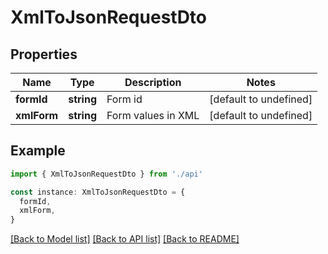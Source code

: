# XmlToJsonRequestDto

## Properties

| Name        | Type       | Description        | Notes                  |
| ----------- | ---------- | ------------------ | ---------------------- |
| **formId**  | **string** | Form id            | [default to undefined] |
| **xmlForm** | **string** | Form values in XML | [default to undefined] |

## Example

```typescript
import { XmlToJsonRequestDto } from './api'

const instance: XmlToJsonRequestDto = {
  formId,
  xmlForm,
}
```

[[Back to Model list]](../README.md#documentation-for-models) [[Back to API list]](../README.md#documentation-for-api-endpoints) [[Back to README]](../README.md)
